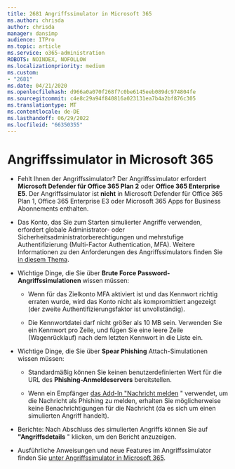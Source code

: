 ```yaml
---
title: 2681 Angriffssimulator in Microsoft 365
ms.author: chrisda
author: chrisda
manager: dansimp
audience: ITPro
ms.topic: article
ms.service: o365-administration
ROBOTS: NOINDEX, NOFOLLOW
ms.localizationpriority: medium
ms.custom:
- "2681"
ms.date: 04/21/2020
ms.openlocfilehash: d966a0a070f268f7c0be6145eeb089dc974804fe
ms.sourcegitcommit: c4e8c29a94f840816a023131ea7b4a2bf876c305
ms.translationtype: MT
ms.contentlocale: de-DE
ms.lasthandoff: 06/29/2022
ms.locfileid: "66350355"
---
```

# <a name="attack-simulator-in-microsoft-365"></a>Angriffssimulator in Microsoft 365

- Fehlt Ihnen der Angriffssimulator? Der Angriffssimulator erfordert **Microsoft Defender für Office 365 Plan 2** oder **Office 365 Enterprise E5**. Der Angriffssimulator ist **nicht** in Microsoft Defender für Office 365 Plan 1, Office 365 Enterprise E3 oder Microsoft 365 Apps for Business Abonnements enthalten.

- Das Konto, das Sie zum Starten simulierter Angriffe verwenden, erfordert globale Administrator- oder Sicherheitsadministratorberechtigungen und mehrstufige Authentifizierung (Multi-Factor Authentication, MFA). Weitere Informationen zu den Anforderungen des Angriffssimulators finden Sie [in diesem Thema](https://docs.microsoft.com/microsoft-365/security/office-365-security/attack-simulator).

- Wichtige Dinge, die Sie über **Brute Force Password-Angriffssimulationen** wissen müssen:

  - Wenn für das Zielkonto MFA aktiviert ist und das Kennwort richtig erraten wurde, wird das Konto nicht als kompromittiert angezeigt (der zweite Authentifizierungsfaktor ist unvollständig).

  - Die Kennwortdatei darf nicht größer als 10 MB sein. Verwenden Sie ein Kennwort pro Zeile, und fügen Sie eine leere Zeile (Wagenrücklauf) nach dem letzten Kennwort in die Liste ein.

- Wichtige Dinge, die Sie über **Spear Phishing** Attach-Simulationen wissen müssen:

  - Standardmäßig können Sie keinen benutzerdefinierten Wert für die URL des **Phishing-Anmeldeservers** bereitstellen.

  - Wenn ein Empfänger [das Add-In "Nachricht melden](https://docs.microsoft.com/microsoft-365/security/office-365-security/enable-the-report-message-add-in) " verwendet, um die Nachricht als Phishing zu melden, erhalten Sie möglicherweise keine Benachrichtigungen für die Nachricht (da es sich um einen simulierten Angriff handelt).

- Berichte: Nach Abschluss des simulierten Angriffs können Sie auf **"Angriffsdetails** " klicken, um den Bericht anzuzeigen.

- Ausführliche Anweisungen und neue Features im Angriffssimulator finden Sie [unter Angriffssimulator in Microsoft 365](https://docs.microsoft.com/microsoft-365/security/office-365-security/attack-simulator).
